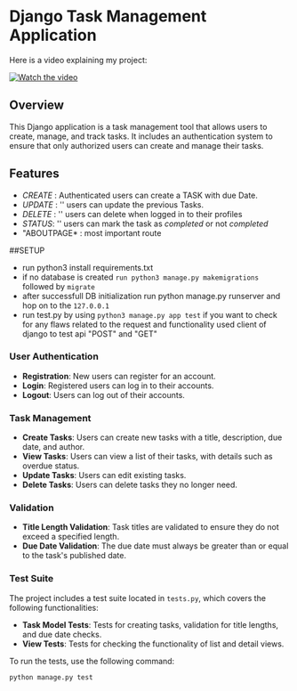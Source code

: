 # Django Task Management Application
Here is a video explaining my project:

[![Watch the video](https://img.youtube.com/vi/qn8SFovjVmI/0.jpg)](https://youtu.be/qn8SFovjVmI)
## Overview

This Django application is a task management tool that allows users to create, manage, and track tasks. It includes an authentication system to ensure that only authorized users can create and manage their tasks.

## Features
- *CREATE* : Authenticated users can create a TASK with due Date.
- *UPDATE* : ''  users can update the previous Tasks.
- *DELETE* : '' users can delete when logged in to their profiles
- *STATUS*: '' users can mark the task as *completed* or not *completed*
- "ABOUTPAGE* : most important route

##SETUP
- run python3 install requirements.txt
- if no database is created ```run python3 manage.py makemigrations``` followed by ```migrate```
- after successfull DB initialization run python manage.py runserver and hop on to the ```127.0.0.1```
- run test.py  by using ```python3 manage.py app test``` if you want to check for any flaws related to the request and functionality used client of django to test api "POST" and "GET"


### User Authentication

- **Registration**: New users can register for an account.
- **Login**: Registered users can log in to their accounts.
- **Logout**: Users can log out of their accounts.

### Task Management

- **Create Tasks**: Users can create new tasks with a title, description, due date, and author.
- **View Tasks**: Users can view a list of their tasks, with details such as overdue status.
- **Update Tasks**: Users can edit existing tasks.
- **Delete Tasks**: Users can delete tasks they no longer need.

### Validation

- **Title Length Validation**: Task titles are validated to ensure they do not exceed a specified length.
- **Due Date Validation**: The due date must always be greater than or equal to the task's published date.

### Test Suite

The project includes a test suite located in `tests.py`, which covers the following functionalities:

- **Task Model Tests**: Tests for creating tasks, validation for title lengths, and due date checks.
- **View Tests**: Tests for checking the functionality of list and detail views.

To run the tests, use the following command:

```bash
python manage.py test
